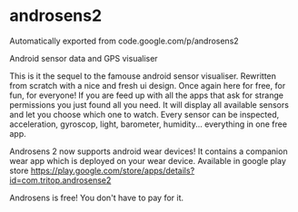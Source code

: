 # androsens2
Automatically exported from code.google.com/p/androsens2

Android sensor data and GPS visualiser

This is it the sequel to the famouse android sensor visualiser. Rewritten from scratch with a nice and fresh ui design. Once again here for free, for fun, for everyone! If you are feed up with all the apps that ask for strange permissions you just found all you need. It will display all available sensors and let you choose which one to watch. Every sensor can be inspected, acceleration, gyroscop, light, barometer, humidity... everything in one free app.

Androsens 2 now supports android wear devices! It contains a companion wear app which is deployed on your wear device.
Available in google play store https://play.google.com/store/apps/details?id=com.tritop.androsense2

Androsens is free! You don't have to pay for it. 
